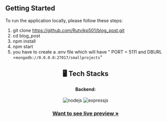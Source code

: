 ## Getting Started

To run the  application locally, please follow these steps:

1. git clone https://github.com/Rutvikp501/blog_post.git
2. cd blog_post
3. npm install
4. npm start
5. you have to create a .env file which will have   " PORT = 5111  and  DBURL =`mongodb://0.0.0.0:27017/smallprojects`" 

<h2 align="center">🖥️ Tech Stacks</h2>



<h4 align="center">Backend:</h4>

<p align="center">
  <img src="https://img.shields.io/badge/Node.js-339933?style=for-the-badge&logo=nodedotjs&logoColor=white" alt="nodejs" />
   <img src="https://img.shields.io/badge/Express.js-000000?style=for-the-badge&logo=express&logoColor=white" alt="expressjs" />
</p>


<h3 align="center"><a href="https://blog-post-45ar.onrender.com/"><strong>Want to see live preview »</strong></a></h3>

